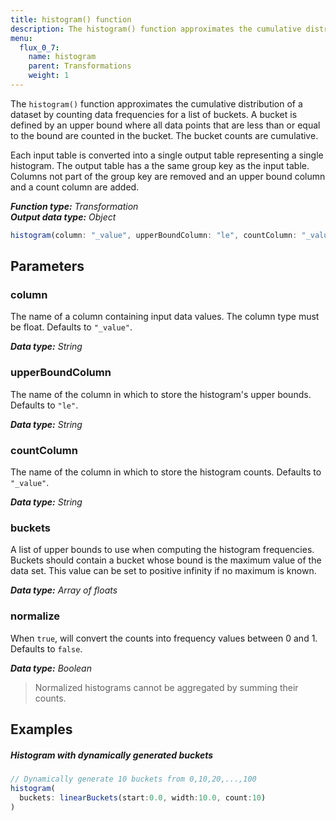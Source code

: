 ```yaml
---
title: histogram() function
description: The histogram() function approximates the cumulative distribution of a dataset by counting data frequencies for a list of buckets.
menu:
  flux_0_7:
    name: histogram
    parent: Transformations
    weight: 1
---
```


The `histogram()` function approximates the cumulative distribution of a dataset by counting data frequencies for a list of buckets.
A bucket is defined by an upper bound where all data points that are less than or equal to the bound are counted in the bucket.
The bucket counts are cumulative.

Each input table is converted into a single output table representing a single histogram.
The output table has a the same group key as the input table.
Columns not part of the group key are removed and an upper bound column and a count column are added.

_**Function type:** Transformation_  
_**Output data type:** Object_

```js
histogram(column: "_value", upperBoundColumn: "le", countColumn: "_value", buckets: [50.0, 75.0, 90.0], normalize: false)
```

## Parameters

### column
The name of a column containing input data values.
The column type must be float.
Defaults to `"_value"`.

_**Data type:** String_

### upperBoundColumn
The name of the column in which to store the histogram's upper bounds.
Defaults to `"le"`.

_**Data type:** String_

### countColumn
The name of the column in which to store the histogram counts.
Defaults to `"_value"`.

_**Data type:** String_

### buckets
A list of upper bounds to use when computing the histogram frequencies.
Buckets should contain a bucket whose bound is the maximum value of the data set.
This value can be set to positive infinity if no maximum is known.

_**Data type:** Array of floats_

### normalize
When `true`, will convert the counts into frequency values between 0 and 1.
Defaults to `false`.

_**Data type:** Boolean_

> Normalized histograms cannot be aggregated by summing their counts.

## Examples

##### Histogram with dynamically generated buckets
```js
// Dynamically generate 10 buckets from 0,10,20,...,100
histogram(
  buckets: linearBuckets(start:0.0, width:10.0, count:10)
)
```
